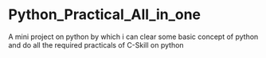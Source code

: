 # Python_Practical_All_in_one
A mini project on python by which i can clear some basic concept of python and do all the required practicals of  C-Skill on python
